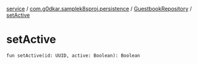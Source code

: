 [service](../../index.md) / [com.g0dkar.samplek8sproj.persistence](../index.md) / [GuestbookRepository](index.md) / [setActive](./set-active.md)

# setActive

`fun setActive(id: UUID, active: Boolean): Boolean`